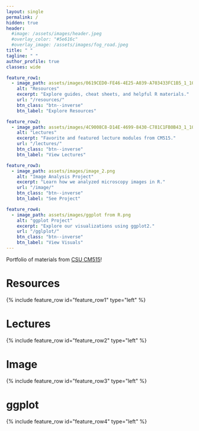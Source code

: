 ```yaml
---
layout: single
permalink: /
hidden: true
header:
  #image: /assets/images/header.jpeg
  #overlay_color: "#5e616c"
  #overlay_image: /assets/images/fog_road.jpeg
title: " "
tagline: " "
author_profile: true
classes: wide

feature_row1:
  - image_path: assets/images/0619CED0-FE46-4E25-A039-A703433FC1B5_1_105_c.jpeg
    alt: "Resources"
    excerpt: "Explore guides, cheat sheets, and helpful R materials."
    url: "/resources/"
    btn_class: "btn--inverse"
    btn_label: "Explore Resources"

feature_row2:
  - image_path: assets/images/4C9008C8-D14E-4699-8430-C781C1FB0B43_1_105_c.jpeg
    alt: "Lectures"
    excerpt: "Favorite and featured lecture modules from CM515."
    url: "/lectures/"
    btn_class: "btn--inverse"
    btn_label: "View Lectures"

feature_row3:
  - image_path: assets/images/image_2.png
    alt: "Image Analysis Project"
    excerpt: "Learn how we analyzed microscopy images in R."
    url: "/image/"
    btn_class: "btn--inverse"
    btn_label: "See Project"

feature_row4:
  - image_path: assets/images/ggplot from R.png
    alt: "ggplot Project"
    excerpt: "Explore our visualizations using ggplot2."
    url: "/gglplot/"
    btn_class: "btn--inverse"
    btn_label: "View Visuals"
---
```


Portfolio of materials from [CSU CM515](https://github.com/Colorado-State-University-CMB/CM515-course-2025/tree/main)!

# Resources
{% include feature_row id="feature_row1" type="left" %}

# Lectures
{% include feature_row id="feature_row2" type="left" %}

# Image 
{% include feature_row id="feature_row3" type="left" %}

# ggplot
{% include feature_row id="feature_row4" type="left" %}

